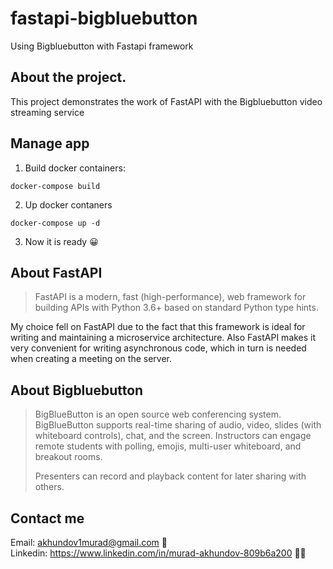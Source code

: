 # fastapi-bigbluebutton

Using Bigbluebutton with Fastapi framework

## About the project.
This project demonstrates the work of FastAPI with the Bigbluebutton video streaming service 

## Manage app

1. Build docker containers:
```
docker-compose build
```
2. Up docker contaners
```
docker-compose up -d
```
3. Now it is ready :grinning:


## About FastAPI
> FastAPI is a modern, fast (high-performance), web framework for building APIs with Python 3.6+ based on standard Python type hints.

My choice fell on FastAPI due to the fact that this framework is ideal for writing and 
maintaining a microservice architecture. 
Also FastAPI makes it very convenient for writing asynchronous code, 
which in turn is needed when creating a meeting on the server.

## About Bigbluebutton
> BigBlueButton is an open source web conferencing system.
> BigBlueButton supports real-time sharing of audio, video, slides (with whiteboard controls), chat, and the screen. 
> Instructors can engage remote students with polling, emojis, multi-user whiteboard, and breakout rooms.
> 
> Presenters can record and playback content for later sharing with others.

## Contact me
Email: akhundov1murad@gmail.com :email: <br>
Linkedin: https://www.linkedin.com/in/murad-akhundov-809b6a200 :man_technologist:
